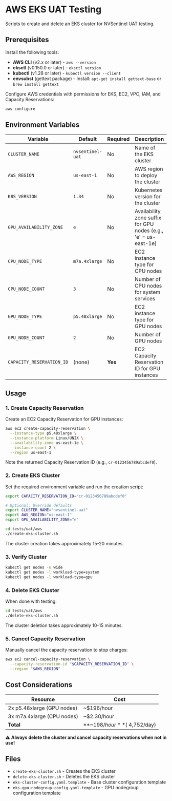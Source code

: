 # AWS EKS UAT Testing

Scripts to create and delete an EKS cluster for NVSentinel UAT testing.

## Prerequisites

Install the following tools:

- **AWS CLI** (v2.x or later) - `aws --version`
- **eksctl** (v0.150.0 or later) - `eksctl version`
- **kubectl** (v1.28 or later) - `kubectl version --client`
- **envsubst** (gettext package) - Install: `apt-get install gettext-base` or `brew install gettext`

Configure AWS credentials with permissions for EKS, EC2, VPC, IAM, and Capacity Reservations:

```bash
aws configure
```

## Environment Variables

| Variable | Default | Required | Description |
|----------|---------|----------|-------------|
| `CLUSTER_NAME` | `nvsentinel-uat` | No | Name of the EKS cluster |
| `AWS_REGION` | `us-east-1` | No | AWS region to deploy the cluster |
| `K8S_VERSION` | `1.34` | No | Kubernetes version for the cluster |
| `GPU_AVAILABILITY_ZONE` | `e` | No | Availability zone suffix for GPU nodes (e.g., 'e' = us-east-1e) |
| `CPU_NODE_TYPE` | `m7a.4xlarge` | No | EC2 instance type for CPU nodes |
| `CPU_NODE_COUNT` | `3` | No | Number of CPU nodes for system services |
| `GPU_NODE_TYPE` | `p5.48xlarge` | No | EC2 instance type for GPU nodes |
| `GPU_NODE_COUNT` | `2` | No | Number of GPU nodes |
| `CAPACITY_RESERVATION_ID` | (none) | **Yes** | EC2 Capacity Reservation ID for GPU instances |

## Usage

### 1. Create Capacity Reservation

Create an EC2 Capacity Reservation for GPU instances:

```bash
aws ec2 create-capacity-reservation \
  --instance-type p5.48xlarge \
  --instance-platform Linux/UNIX \
  --availability-zone us-east-1e \
  --instance-count 2 \
  --region us-east-1
```

Note the returned Capacity Reservation ID (e.g., `cr-0123456789abcdef0`).

### 2. Create EKS Cluster

Set the required environment variable and run the creation script:

```bash
export CAPACITY_RESERVATION_ID="cr-0123456789abcdef0"

# Optional: Override defaults
export CLUSTER_NAME="nvsentinel-uat"
export AWS_REGION="us-east-1"
export GPU_AVAILABILITY_ZONE="e"

cd tests/uat/aws
./create-eks-cluster.sh
```

The cluster creation takes approximately 15-20 minutes.

### 3. Verify Cluster

```bash
kubectl get nodes -o wide
kubectl get nodes -l workload-type=system
kubectl get nodes -l workload-type=gpu
```

### 4. Delete EKS Cluster

When done with testing:

```bash
cd tests/uat/aws
./delete-eks-cluster.sh
```

The cluster deletion takes approximately 10-15 minutes.

### 5. Cancel Capacity Reservation

Manually cancel the capacity reservation to stop charges:

```bash
aws ec2 cancel-capacity-reservation \
  --capacity-reservation-id "$CAPACITY_RESERVATION_ID" \
  --region "$AWS_REGION"
```

## Cost Considerations

| Resource | Cost |
|----------|------|
| 2x p5.48xlarge (GPU nodes) | ~$196/hour |
| 3x m7a.4xlarge (CPU nodes) | ~$2.30/hour |
| **Total** | **~$198/hour** (~$4,752/day) |

⚠️ **Always delete the cluster and cancel capacity reservations when not in use!**

## Files

- `create-eks-cluster.sh` - Creates the EKS cluster
- `delete-eks-cluster.sh` - Deletes the EKS cluster
- `eks-cluster-config.yaml.template` - Base cluster configuration template
- `eks-gpu-nodegroup-config.yaml.template` - GPU nodegroup configuration template
